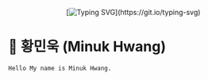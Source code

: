 
<div align="center">
  
 [![Typing SVG](https://readme-typing-svg.demolab.com?font=Consolas&weight=700&size=25&duration=7000&pause=1000&color=2b2b2b&center=true&vCenter=true&multiline=true&repeat=false&width=460&height=80&lines=Welcome+to+Minuk+Hwang's+GitHub!)](https://git.io/typing-svg)
  
</div>

# 🍔 황민욱 (Minuk Hwang)

```
Hello My name is Minuk Hwang.
```

